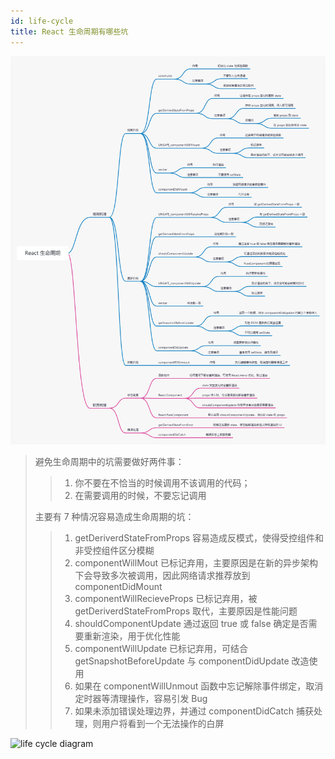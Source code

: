 ```yaml
---
id: life-cycle
title: React 生命周期有哪些坑
---
```


![mind map](./assets/life-cycle.png)

> 避免生命周期中的坑需要做好两件事：
>> 1. 你不要在不恰当的时候调用不该调用的代码；
>> 2. 在需要调用的时候，不要忘记调用
>
> 主要有 7 种情况容易造成生命周期的坑：
>> 1. getDeriverdStateFromProps 容易造成反模式，使得受控组件和非受控组件区分模糊
>> 2. componentWillMout 已标记弃用，主要原因是在新的异步架构下会导致多次被调用，因此网络请求推荐放到 componentDidMount
>> 3. componentWillRecieveProps 已标记弃用，被 getDeriverdStateFromProps 取代，主要原因是性能问题
>> 4. shouldComponentUpdate 通过返回 true 或 false 确定是否需要重新渲染，用于优化性能
>> 5. componentWillUpdate 已标记弃用，可结合 getSnapshotBeforeUpdate 与 componentDidUpdate 改造使用
>> 6. 如果在 componentWillUnmout 函数中忘记解除事件绑定，取消定时器等清理操作，容易引发 Bug
>> 7. 如果未添加错误处理边界，并通过 componentDidCatch 捕获处理，则用户将看到一个无法操作的白屏

![life cycle diagram](https://res.cloudinary.com/cpress/image/upload/w_1130,e_sharpen:25/okxbzesiz179oqpui0ji.jpg)
